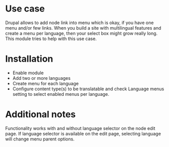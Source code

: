 Use case
========
Drupal allows to add node link into menu which is okay,
if you have one menu and/or few links. When you build a site with
multilingual features and create a menu per language,
then your select box might grow really long. This module tries to help with
this use case.

Installation
============
* Enable module
* Add two or more languages
* Create menu for each language
* Configure content type(s) to be translatable and check Language menus setting to select enabled menus per language.

Additional notes
================
Functionality works with and without language selector on the node edit page.
If language selector is available on the edit page, selecting language will change menu parent options.

